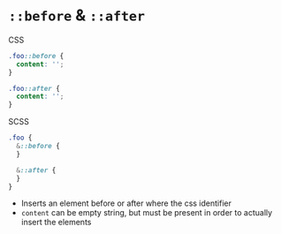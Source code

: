 # `::before` & `::after`

CSS

```css
.foo::before {
  content: '';
}

.foo::after {
  content: '';
}
```

SCSS

```scss
.foo {
  &::before {
  }

  &::after {
  }
}
```

- Inserts an element before or after where the css identifier
- `content` can be empty string, but must be present in order to actually insert
  the elements
